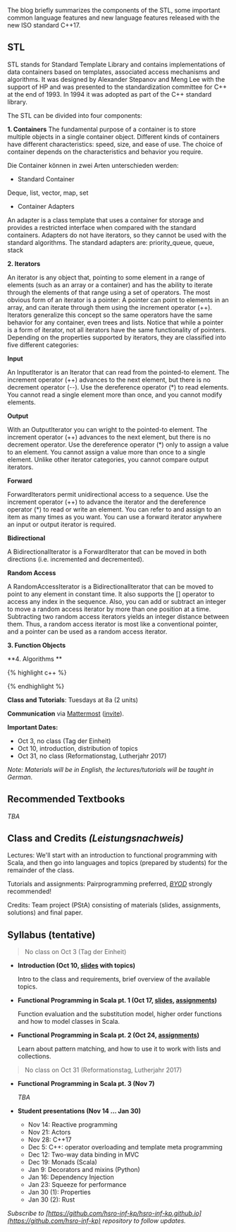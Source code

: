 
The blog briefly summarizes the components of the STL, some important common language features and new language features released with the new ISO standard C++17.

## STL

STL stands for Standard Template Library and contains implementations of data containers based on templates, associated access mechanisms and algorithms. It was designed by Alexander Stepanov and Meng Lee with the support of HP and was presented to the standardization committee for C++ at the end of 1993. In 1994 it was adopted as part of the C++ standard library.

The STL can be divided into four components:

**1. Containers**
The fundamental purpose of a container is to store multiple objects in a single container object. Different kinds of containers have different characteristics: speed, size, and ease of use. The choice of container depends on the characteristics and behavior you require.

Die Container können in zwei Arten unterschieden werden:
- Standard Container

Deque, list, vector, map, set

- Container Adapters

An adapter is a class template that uses a container for storage and provides a restricted interface when compared    with the standard containers. Adapters do not have iterators, so they cannot be used with the standard algorithms. The standard adapters are: priority_queue, queue, stack

**2. Iterators**

An iterator is any object that, pointing to some element in a range of elements (such as an array or a container) and has the ability to iterate through the elements of that range using a set of operators. The most obvious form of an iterator is a pointer: A pointer can point to elements in an array, and can iterate through them using the increment operator (++).  Iterators generalize this concept so the same operators have the same behavior for any container, even trees and lists. Notice that while a pointer is a form of iterator, not all iterators have the same functionality of pointers. Depending on the properties supported by iterators, they are classified into five different categories:

**Input**

An InputIterator is an Iterator that can read from the pointed-to element. The increment operator (++) advances to the next element, but there is no decrement operator (--). Use the dereference operator (*) to read elements. You cannot read a single element more than once, and you cannot modify elements.
	
**Output**

With an OutputIterator you can wright to the pointed-to element. The increment operator (++) advances to the next element, but there is no decrement operator. Use the dereference operator (*) only to assign a value to an element. You cannot assign a value more than once to a single element. Unlike other iterator categories, you cannot compare output iterators.
	
**Forward**

ForwardIterators permit unidirectional access to a sequence. Use the increment operator (++) to advance the iterator and the dereference operator (*) to read or write an element. You can refer to and assign to an item as many times as you want. You can use a forward iterator anywhere an input or output iterator is required.
	
**Bidirectional**

A BidirectionalIterator is a ForwardIterator that can be moved in both directions (i.e. incremented and decremented).
	
**Random Access**

A RandomAccessIterator is a BidirectionalIterator that can be moved to point to any element in constant time. It also supports the [] operator to access any index in the sequence. Also, you can add or subtract an integer to move a random access iterator by more than one position at a time. Subtracting two random access iterators yields an integer distance between them. Thus, a random access iterator is most like a conventional pointer, and a pointer can be used as a random access iterator.

**3. Function Objects**

**4. Algorithms **



{% highlight c++ %}

{% endhighlight %}

**Class and Tutorials**: Tuesdays at 8a (2 units)

**Communication** via [Mattermost](https://inf-mattermost.fh-rosenheim.de/kp-2017/channels/town-square) ([invite](https://inf-mattermost.fh-rosenheim.de/signup_user_complete/?id=91qad3c3sfgejk3gtw6hhry3na)).

**Important Dates:**
- Oct 3, no class (Tag der Einheit)
- Oct 10, introduction, distribution of topics
- Oct 31, no class (Reformationstag, Lutherjahr 2017)

_Note: Materials will be in English, the lectures/tutorials will be taught in German._


## Recommended Textbooks

_TBA_


## Class and Credits _(Leistungsnachweis)_
Lectures: We'll start with an introduction to functional programming with Scala, and then go into languages and topics (prepared by students) for the remainder of the class.

Tutorials and assignments: Pairprogramming preferred, [_BYOD_](https://en.wikipedia.org/wiki/Bring_your_own_device) strongly recommended!

Credits: Team project (PStA) consisting of materials (slides, assignments, solutions) and final paper.


## Syllabus (tentative)

> No class on Oct 3 (Tag der Einheit)

- **Introduction (Oct 10, [slides](/01s-intro/) with topics)**
	
	Intro to the class and requirements, brief overview of the available topics.

- **Functional Programming in Scala pt. 1 (Oct 17, [slides](/02s-fp-1), [assignments](/02a-fp-1/))**

	Function evaluation and the substitution model, higher order functions and how to model classes in Scala.

- **Functional Programming in Scala pt. 2 (Oct 24, [assignments](/03a-fp-2/))**

	Learn about pattern matching, and how to use it to work with lists and collections.

> No class on Oct 31 (Reformationstag, Lutherjahr 2017)

- **Functional Programming in Scala pt. 3 (Nov 7)**
	
	_TBA_

- **Student presentations (Nov 14 ... Jan 30)**
	- Nov 14:	Reactive programming
	- Nov 21:	Actors
	- Nov 28: 	C++17
	- Dec 5: 	C++: operator overloading and template meta programming
	- Dec 12:	Two-way data binding in MVC
	- Dec 19:	Monads (Scala)
	- Jan 9:	Decorators and mixins (Python)
	- Jan 16:	Dependency Injection
	- Jan 23:	Squeeze for performance
	- Jan 30 (1):	Properties
	- Jan 30 (2):	Rust


_Subscribe to [https://github.com/hsro-inf-kp/hsro-inf-kp.github.io](https://github.com/hsro-inf-kp) repository to follow updates._
